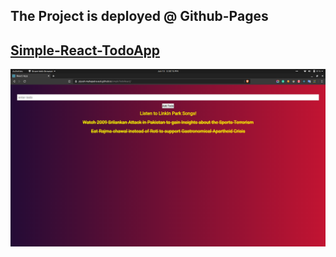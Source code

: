 ## The Project is deployed @ Github-Pages

## [Simple-React-TodoApp](https://piyush-mahapatra-au6.github.io/simpleTodoReact/)

![](images/image.png)
